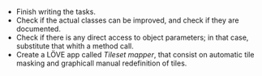 - Finish writing the tasks.
- Check if the actual classes can be improved, and check if they are documented.
- Check if there is any direct access to object parameters; in that case, substitute that
    whith a method call.
- Create a LÖVE app called *Tileset mapper*, that consist on automatic tile masking and
    graphicall manual redefinition of tiles.